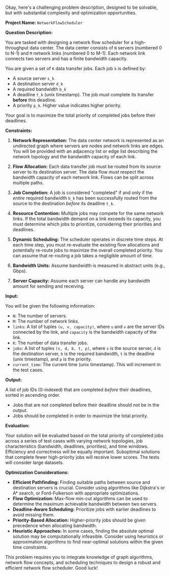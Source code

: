 Okay, here's a challenging problem description, designed to be solvable, but with substantial complexity and optimization opportunities.

**Project Name:** `NetworkFlowScheduler`

**Question Description:**

You are tasked with designing a network flow scheduler for a high-throughput data center. The data center consists of `N` servers (numbered 0 to N-1) and `M` network links (numbered 0 to M-1). Each network link connects two servers and has a finite bandwidth capacity.

You are given a set of `K` data transfer jobs. Each job `k` is defined by:

*   A source server `s_k`
*   A destination server `d_k`
*   A required bandwidth `b_k`
*   A deadline `t_k` (unix timestamp). The job *must* complete its transfer **before** this deadline.
*   A priority `p_k`. Higher value indicates higher priority.

Your goal is to maximize the total priority of completed jobs before their deadlines.

**Constraints:**

1.  **Network Representation:** The data center network is represented as an undirected graph where servers are nodes and network links are edges. You will be provided with an adjacency list or edge list describing the network topology and the bandwidth capacity of each link.

2.  **Flow Allocation:** Each data transfer job must be routed from its source server to its destination server. The data flow *must* respect the bandwidth capacity of each network link. Flows can be split across multiple paths.

3.  **Job Completion:** A job is considered "completed" if and only if the *entire* required bandwidth `b_k` has been successfully routed from the source to the destination *before* its deadline `t_k`.

4.  **Resource Contention:** Multiple jobs may compete for the same network links. If the total bandwidth demand on a link exceeds its capacity, you must determine which jobs to prioritize, considering their priorities and deadlines.

5.  **Dynamic Scheduling:** The scheduler operates in discrete time steps. At each time step, you must re-evaluate the existing flow allocations and potentially re-route jobs to maximize the overall completed priority. You can assume that re-routing a job takes a negligible amount of time.

6.  **Bandwidth Units:** Assume bandwidth is measured in abstract units (e.g., Gbps).

7.  **Server Capacity:** Assume each server can handle any bandwidth amount for sending and receiving.

**Input:**

You will be given the following information:

*   `N`: The number of servers.
*   `M`: The number of network links.
*   `links`: A list of tuples `(u, v, capacity)`, where `u` and `v` are the server IDs connected by the link, and `capacity` is the bandwidth capacity of the link.
*   `K`: The number of data transfer jobs.
*   `jobs`: A list of tuples `(s, d, b, t, p)`, where `s` is the source server, `d` is the destination server, `b` is the required bandwidth, `t` is the deadline (unix timestamp), and `p` is the priority.
*   `current_time`: The current time (unix timestamp). This will increment in the test cases.

**Output:**

A list of job IDs (0-indexed) that are completed *before* their deadlines, sorted in ascending order.
*   Jobs that are not completed before their deadline should not be in the output.
*   Jobs should be completed in order to maximize the total priority.

**Evaluation:**

Your solution will be evaluated based on the total priority of completed jobs across a series of test cases with varying network topologies, job characteristics (bandwidth, deadlines, priorities), and time windows.  Efficiency and correctness will be equally important. Suboptimal solutions that complete fewer high-priority jobs will receive lower scores. The tests will consider large datasets.

**Optimization Considerations:**

*   **Efficient Pathfinding:** Finding suitable paths between source and destination servers is crucial. Consider using algorithms like Dijkstra's or A\* search, or Ford-Fulkerson with appropriate optimizations.
*   **Flow Optimization:** Max-flow min-cut algorithms can be used to determine the maximum achievable bandwidth between two servers.
*   **Deadline-Aware Scheduling:** Prioritize jobs with earlier deadlines to avoid missing them.
*   **Priority-Based Allocation:** Higher-priority jobs should be given precedence when allocating bandwidth.
*   **Heuristic Approaches:** In some cases, finding the absolute optimal solution may be computationally infeasible. Consider using heuristics or approximation algorithms to find near-optimal solutions within the given time constraints.

This problem requires you to integrate knowledge of graph algorithms, network flow concepts, and scheduling techniques to design a robust and efficient network flow scheduler.  Good luck!

